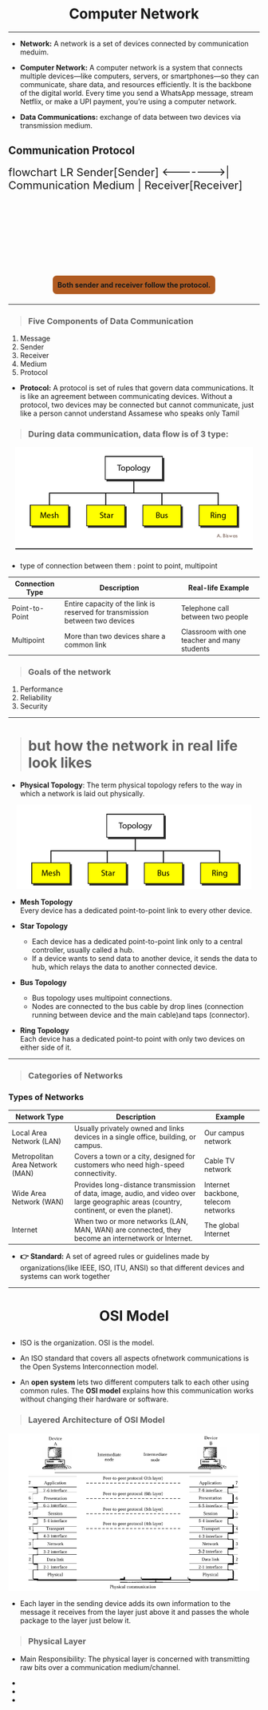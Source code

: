 # <h1 align="center">Computer Network</h1>


---
- **Network:**
       A network is a set of devices connected by communication meduim.
- **Computer Network:** A computer network is a system that connects multiple devices—like computers, servers, or smartphones—so they can communicate, share data, and resources efficiently. It is the backbone of the digital world. Every time you send a WhatsApp message, stream Netflix, or make a UPI payment, you’re using a computer network.
        
- **Data Communications:**
    exchange of data between two 
devices via  transmission medium.

## Communication Protocol
<div style="display: flex; justify-content: center;"> 
  <div class="mermaid" style="display: flex; justify-content: center; width: 800px; height: 200px; font-size: 22px;">
    flowchart LR
      Sender[Sender] <------->| Communication Medium | Receiver[Receiver]
  </div>
</div>

<div style="background-color: #b15b21; padding: 10px; border-radius: 8px; font-weight: bold; width: fit-content; margin: 20px auto; text-align: center;">
  Both sender and receiver follow the protocol.
</div>

---
> ### Five Components of Data Communication
1. Message  
2. Sender  
3. Receiver  
4. Medium  
5. Protocol

- **Protocol:** A protocol is set of rules that govern data communications. It is like an agreement  between communicating devices.
Without a protocol, two devices may 
be connected but cannot communicate, just like a person cannot understand 
Assamese who speaks only Tamil

> ### During data communication, data flow is of 3 type:

<p align="center">
  <img src="image.png" alt="alt text" />
</p>
  
- type of connection between them : point to point, multipoint  

| Connection Type  | Description                                                                 | Real-life Example                |
|------------------|-----------------------------------------------------------------------------|----------------------------------|
| Point-to-Point   | Entire capacity of the link is reserved for transmission between two devices | Telephone call between two people |
| Multipoint       | More than two devices share a common link                                   | Classroom with one teacher and many students |






> ### Goals of the network
1. Performance  
2. Reliability  
3. Security  


---
>  # but how the network in real life look likes

*  **Physical Topology**: The term physical topology refers to the way in which a network is laid 
out physically.

<p align="center">
  <img src="image-1.png" alt="alt text" />
</p>
  

- **Mesh Topology**  
  Every device has a dedicated point-to-point link to every other device.

- **Star Topology**  
   - Each device has a dedicated point-to-point link only to a central controller, 
usually called a hub.
   - If a device wants to send data to 
another device, it sends the data to 
hub, which relays the data to another 
connected device.

- **Bus Topology**  
   - Bus topology uses multipoint connections.
   - Nodes are connected to the bus cable by drop lines (connection running 
between device and the main cable)and taps (connector).

- **Ring Topology**  
  Each device has a dedicated point-to
point with only two devices on either 
side of it.


---
> ### Categories of Networks
  ### Types of Networks

| Network Type | Description | Example |
|--------------|-------------|---------|
| Local Area Network (LAN) | Usually privately owned and links devices in a single office, building, or campus. | Our campus network |
| Metropolitan Area Network (MAN) | Covers a town or a city, designed for customers who need high-speed connectivity. | Cable TV network |
| Wide Area Network (WAN) | Provides long-distance transmission of data, image, audio, and video over large geographic areas (country, continent, or even the planet). | Internet backbone, telecom networks |
| Internet | When two or more networks (LAN, MAN, WAN) are connected, they become an internetwork or Internet. | The global Internet |


* **👉 Standard:** A set of agreed rules or guidelines made by organizations(like IEEE, ISO, ITU, ANSI) so that different devices and systems can work together


---

# <P align="center">OSI Model</P>

*  ISO is the organization. OSI is the model.
*  An ISO standard
 that covers all aspects ofnetwork communications is the Open Systems Interconnection
 model. 

* An **open system** lets two different computers talk to each other using common rules.
The **OSI model** explains how this communication works without changing their hardware or software.

> ### Layered Architecture of OSI Model
 <P align="center">
 <img src="image-3.png" alt="alt text" />
 </P>

  * Each layer in the sending device adds its own information
 to the message it receives from the layer just above it and passes the whole package to
 the layer just below it.

> ### Physical Layer

 * Main Responsibility: The physical layer is concerned with
transmitting raw bits over a communication medium/channel.

*
*
*
